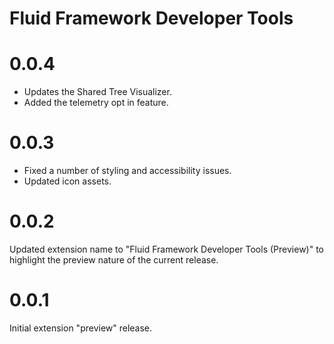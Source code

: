 # Fluid Framework Developer Tools

# 0.0.4

-   Updates the Shared Tree Visualizer.
-   Added the telemetry opt in feature.

# 0.0.3

-   Fixed a number of styling and accessibility issues.
-   Updated icon assets.

# 0.0.2

Updated extension name to "Fluid Framework Developer Tools (Preview)" to highlight the preview nature of the current release.

# 0.0.1

Initial extension "preview" release.
